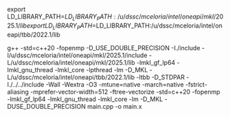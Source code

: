 <!--
SPDX-FileCopyrightText: 2025 Marco Celoria <celoria.marco@gmail.com>

SPDX-License-Identifier: AGPL-3.0-or-later
-->

export LD_LIBRARY_PATH=$LD_LIBRARY_PATH:/u/dssc/mceloria/intel/oneapi/mkl/2025.1/lib
export LD_LIBRARY_PATH=$LD_LIBRARY_PATH:/u/dssc/mceloria/intel/oneapi/tbb/2022.1/lib

g++ -std=c++20 -fopenmp -D_USE_DOUBLE_PRECISION -I./include -I/u/dssc/mceloria/intel/oneapi/mkl/2025.1/include -L/u/dssc/mceloria/intel/oneapi/mkl/2025.1/lib -lmkl_gf_lp64 -lmkl_gnu_thread -lmkl_core -lpthread -lm -D_MKL -L/u/dssc/mceloria/intel/oneapi/tbb/2022.1/lib -ltbb -D_STDPAR -I./../../include -Wall -Wextra -O3 -mtune=native -march=native -fstrict-aliasing -mprefer-vector-width=512 -ftree-vectorize -std=c++20 -fopenmp -lmkl_gf_lp64 -lmkl_gnu_thread -lmkl_core -lm -D_MKL -DUSE_DOUBLE_PRECISION main.cpp -o main.x

